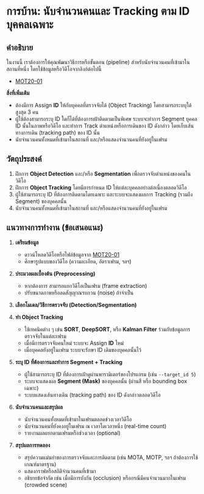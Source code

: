 
# การบ้าน: นับจำนวนคนและ Tracking ตาม ID บุคคลเฉพาะ

## คำอธิบาย
ในงานนี้ เราต้องการให้คุณพัฒนาวิธีการหรือขั้นตอน (pipeline) สำหรับนับจำนวนคนที่เข้ามาในสถานที่หนึ่ง โดยใช้ข้อมูลหรือวิดีโอจากลิงก์ต่อไปนี้  
- [MOT20-01](https://motchallenge.net/vis/MOT20-01)  

**สิ่งที่เพิ่มเติม**  
- ต้องมีการ Assign **ID** ให้กับบุคคลที่ตรวจจับได้ (Object Tracking) โดยสามารถระบบุใด้สูงสุด 3 คน
- ผู้ใช้ต้องสามารถระบุ ID ใดก็ได้ที่ต้องการเฝ้าติดตามเป็นพิเศษ ระบบจะทำการ Segment บุคคล ID นั้นในภาพหรือวิดีโอ และทำการ Track ตำแหน่งหรือการเดินของ ID ดังกล่าว โดยเก็บเส้นทางการเดิน (tracking path) ของ ID นั้น
- นับจำนวนคนทั้งหมดที่เข้ามาในสถานที่ และ/หรือแสดงจำนวนคนที่ยังอยู่ในเฟรม



## วัตถุประสงค์
1. ฝึกการ **Object Detection** และ/หรือ **Segmentation** เพื่อตรวจจับตำแหน่งของคนในวิดีโอ  
2. ฝึกการ **Object Tracking** โดยมีการกำหนด ID ให้แต่ละบุคคลอย่างต่อเนื่องตลอดวิดีโอ  
3. ผู้ใช้สามารถระบุ ID ที่ต้องการติดตามโดยเฉพาะ และระบบจะแสดงผลการ Tracking (รวมถึง Segment) ของบุคคลนั้น  
4. นับจำนวนคนทั้งหมดที่เข้ามาในสถานที่ และ/หรือแสดงจำนวนคนที่ยังอยู่ในเฟรม

## แนวทางการทำงาน (ข้อเสนอแนะ)
1. **เตรียมข้อมูล**  
   - ดาวน์โหลดวิดีโอหรือไฟล์ข้อมูลจาก [MOT20-01](https://motchallenge.net/vis/MOT20-01)  
   - ศึกษารูปแบบของวิดีโอ (ความละเอียด, อัตราเฟรม, ฯลฯ)

2. **ประมวลผลเบื้องต้น (Preprocessing)**  
   - หากต้องการ สามารถแยกวิดีโอเป็นเฟรม (frame extraction)  
   - ปรับขนาดภาพหรือลดสัญญาณรบกวน (noise) ถ้าจำเป็น

3. **เลือกโมเดล/วิธีการตรวจจับ (Detection/Segmentation)**  

4. **ทำ Object Tracking**  
   - ใช้เทคนิคต่าง ๆ เช่น **SORT**, **DeepSORT**, หรือ **Kalman Filter** ร่วมกับข้อมูลการตรวจจับในแต่ละเฟรม  
   - เมื่อมีการตรวจจับคนใหม่ ระบบจะ Assign **ID** ใหม่  
   - เมื่อบุคคลยังอยู่ในเฟรม ระบบจะรักษา ID เดิมของบุคคลนั้นไว้

5. **ระบุ ID ที่ต้องการและทำการ Segment + Tracking**  
   - ผู้ใช้สามารถระบุ ID ที่ต้องการเฝ้าดูผ่านพารามิเตอร์ของโปรแกรม (เช่น `--target_id 5`)  
   - ระบบจะแสดงผล **Segment (Mask)** ของบุคคลนั้น (ผ่านสี หรือ bounding box เฉพาะ)  
   - ระบบแสดงเส้นทางเดิน (tracking path) ของ ID ดังกล่าวตลอดวิดีโอ

6. **นับจำนวนคนและสรุปผล**  
   - นับจำนวนคนทั้งหมดที่เข้ามาในเฟรมตลอดช่วงเวลาวิดีโอ  
   - นับจำนวนคนที่ยังคงอยู่ในเฟรม ณ เวลาใดเวลาหนึ่ง (real-time count)  
   - รายงานผลแยกตามเฟรมหรือช่วงเวลา (optional)

7. **สรุปผลการทดลอง**  
   - สรุปความแม่นยำของการตรวจจับและการติดตาม (เช่น MOTA, MOTP, ฯลฯ ถ้าต้องการใช้เกณฑ์มาตรฐาน)  
   - แสดงกราฟหรือสถิติจำนวนคนที่เข้ามา  
   - อธิบายข้อจำกัด เช่น เมื่อมีการบังกัน (occlusion) หรือกรณีมีคนจำนวนมากในเฟรม (crowded scene)

